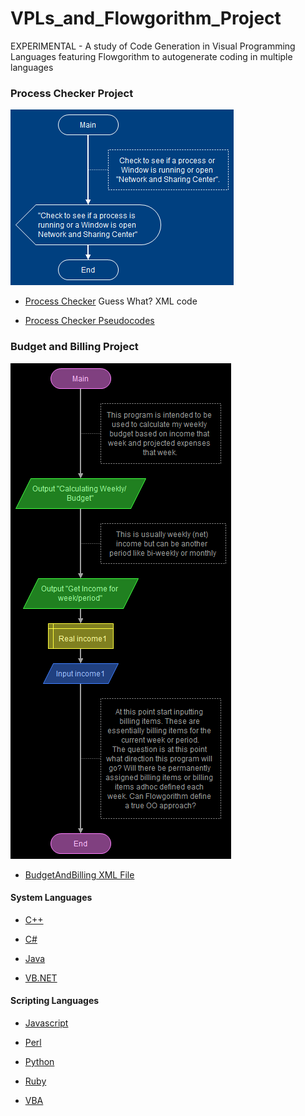 # VPLs_and_Flowgorithm_Project
EXPERIMENTAL - A study of Code Generation in Visual Programming Languages featuring Flowgorithm to autogenerate coding in multiple languages

### Process Checker Project
![ProcessCheckerFlowchart](https://github.com/RayNieva/VPLs_and_Flowgorithm_Project/blob/master/ProcessChecker%20-%20Main.png)

- [Process Checker](https://github.com/RayNieva/VPLs_and_Flowgorithm_Project/blob/master/ProcessChecker.fprg) Guess What? XML code

- [Process Checker Pseudocodes](https://github.com/RayNieva/VPLs_and_Flowgorithm_Project/blob/master/PseudoCodeProcessChecker.org)

### Budget and Billing Project
![BudgetBillingFlowchart](https://github.com/RayNieva/VPLs_and_Flowgorithm_Project/blob/master/BudgetAndBilling%20-%20MainBudgetAndBilling.png)

- [BudgetAndBilling XML File](https://github.com/RayNieva/VPLs_and_Flowgorithm_Project/blob/master/BudgetAndBilling.fprg)

#### System Languages

- [C++](https://github.com/RayNieva/VPLs_and_Flowgorithm_Project/blob/master/CPlusPlus/BudgetAndBilling.cpp)

- [C#](https://github.com/RayNieva/VPLs_and_Flowgorithm_Project/blob/master/CSHarp/BudgetAndBilling.cs)

- [Java](https://github.com/RayNieva/VPLs_and_Flowgorithm_Project/blob/master/Java/BudgetAndBilling.java)

- [VB.NET](https://github.com/RayNieva/VPLs_and_Flowgorithm_Project/blob/master/VB.NET/BudgetAndBilling.vb)

#### Scripting Languages

- [Javascript](https://github.com/RayNieva/VPLs_and_Flowgorithm_Project/blob/master/Javascript/BudgetAndBilling.js)

- [Perl](https://github.com/RayNieva/VPLs_and_Flowgorithm_Project/blob/master/Perl/BudgetAndBilling.pl)

- [Python](https://github.com/RayNieva/VPLs_and_Flowgorithm_Project/blob/master/Python/BudgetAndBilling.py)

- [Ruby](https://github.com/RayNieva/VPLs_and_Flowgorithm_Project/blob/master/Ruby/BudgetAndBilling.rb)

- [VBA](https://github.com/RayNieva/VPLs_and_Flowgorithm_Project/blob/master/VBA/BudgetAndBilling.bas)
